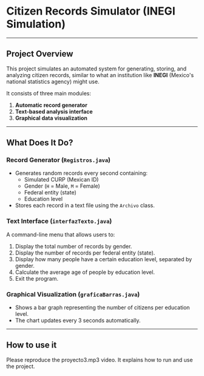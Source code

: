 # Citizen Records Simulator (INEGI Simulation)

---

## Project Overview

This project simulates an automated system for generating, storing, and analyzing citizen records, similar to what an institution like **INEGI** (Mexico's national statistics agency) might use.

It consists of three main modules:

1. **Automatic record generator**
2. **Text-based analysis interface**
3. **Graphical data visualization**

---

## What Does It Do?

### Record Generator (`Registros.java`)
- Generates random records every second containing:
  - Simulated CURP (Mexican ID)
  - Gender (`H` = Male, `M` = Female)
  - Federal entity (state)
  - Education level
- Stores each record in a text file using the `Archivo` class.

### Text Interface (`interfazTexto.java`)
A command-line menu that allows users to:
1. Display the total number of records by gender.
2. Display the number of records per federal entity (state).
3. Display how many people have a certain education level, separated by gender.
4. Calculate the average age of people by education level.
5. Exit the program.

### Graphical Visualization (`graficaBarras.java`)
- Shows a bar graph representing the number of citizens per education level.
- The chart updates every 3 seconds automatically.

---

## How to use it
Please reproduce the proyecto3.mp3 video. It explains how to run and use the project.
